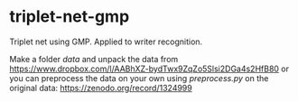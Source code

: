 # triplet-net-gmp

Triplet net using GMP. Applied to writer recognition. 

Make a folder _data_ and unpack the data from
https://www.dropbox.com/l/AABhXZ-bydTwx9ZqZo5Slsi2DGa4s2HfB80
or you can preprocess the data on your own using _preprocess.py_ on the 
original data: https://zenodo.org/record/1324999
